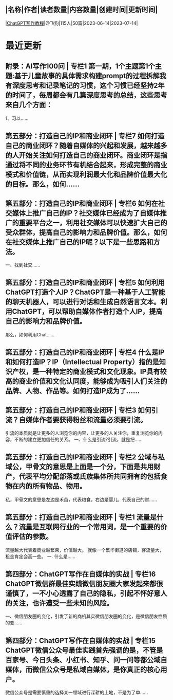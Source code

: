 |名称|作者|读者数量|内容数量|创建时间|更新时间|
---
|[ChatGPT写作教程](https://xiaobot.net/p/ChatGPT-writing?refer=0b133df9-27dc-423b-8101-639049001c13)|@飞狗|115人|50篇|2023-06-14|2023-07-14|

# 最近更新
## 附录：AI写作100问 | 专栏1 第一期，1个主题第1个主题:基于儿童故事的具体需求构建prompt的过程拆解我有深度思考和记录笔记的习惯，这个习惯已经坚持2年的时间了，每周都会有几篇深度思考的总结，这些思考来自几个方面：
1、习以......
## 第五部分：打造自己的IP和商业闭环 | 专栏7 如何打造自己的商业闭环？随着自媒体的兴起和发展，越来越多的人开始关注如何打造自己的商业闭环。商业闭环是指通过将不同的业务环节有机结合起来，形成完整的商业模式和价值链，从而实现利润最大化和品牌价值最大化的目标。那么，如何......
## 第五部分：打造自己的IP和商业闭环 | 专栏6 如何在社交媒体上推广自己的IP？社交媒体已经成为了自媒体推广的重要平台之一，利用社交媒体可以快速扩大自己的受众群体，提高自己的影响力和品牌价值。那么，如何在社交媒体上推广自己的IP呢？以下是一些思路和方法。
一、找到社交......
## 第五部分：打造自己的IP和商业闭环 | 专栏5 如何利用ChatGPT打造个人IP？ChatGPT是一种基于人工智能的聊天机器人，可以进行对话和生成自然语言文本。利用ChatGPT，可以帮助自媒体作者打造个人IP，提高自己的影响力和品牌价值。
那么，如何利用Chat......
## 第五部分：打造自己的IP和商业闭环 | 专栏4 什么是IP和如何打造IP？IP（Intellectual Property）指的是知识产权，是一种特定的商业模式和文化现象。IP具有较高的商业价值和文化认同度，能够成为吸引人们关注的品牌、人物、作品等。如何打造IP成为了......
## 第五部分：打造自己的IP和商业闭环 | 专栏3 如何引流？自媒体作者要获得粉丝和流量必须要引流。
引流的本质就是让更多的人浏览你的内容，让更多的人关注你，重复浏览你的内容，不断的建立更加信任的关系。
一、什么是引流?引流，就是把......
## 第五部分：打造自己的IP和商业闭环 | 专栏2 公域与私域公，甲骨文的意思是上面是一个分，下面是共用财产，代表平均分配部落或氏族集体所共同拥有的包括食物在内的所有物品、物用。
私，甲骨文的意思是左边是禾苗，代表粮食，右边是婴儿，代表自己的财......
## 第五部分：打造自己的IP和商业闭环 | 专栏1 流量是什么？流量是互联网行业的一个常用词，是一个重要的价值评估的参数。
流量越大代表着商业越繁荣，价值越大。
就像一个繁华街道的店铺，客流量大，租金肯定会高一些。
一. 什么是......
## 第四部分：ChatGPT写作在自媒体的实战 | 专栏16 ChatGPT微信群最佳实践微信朋友圈大家发起来都很谨慎了，一不小心透露了自己的隐私，引起不怀好意人的关注，也许遭受一些未知的风险。
一、微信朋友圈的变化，引发了新的商机其实微信朋友圈的变化，是微信朋友性质的变......
## 第四部分：ChatGPT写作在自媒体的实战 | 专栏15 ChatGPT微信公众号最佳实践首先强调的是，不管是百家号、今日头条、小红书、知乎、问一问等都公域自媒体，而微信公众号是私域自媒体，是你真正的核心用户。
微信公众号是需要慎重的选择某一领域进行深耕的土地，不是为了单......

